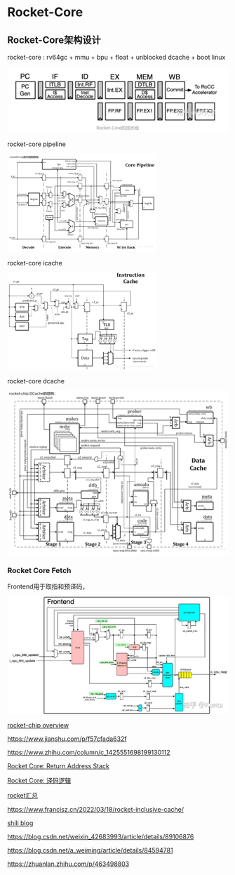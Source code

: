 # Rocket-Core

## Rocket-Core架构设计

rocket-core : rv64gc + mmu + bpu + float  + unblocked dcache + boot linux

<img src="./img/boom/image-20230718195300783.png" alt="image-20230718195300783" style="zoom: 50%;" />

rocket-core pipeline

<img src="./img/boom/image-20230718195747728.png" alt="image-20230718195747728" style="zoom: 33%;" />

rocket-core icache

<img src="./img/boom/image-20230718195911394.png" alt="image-20230718195911394" style="zoom: 33%;" />

rocket-core dcache

<img src="./img/boom/image-20230718195946046.png" alt="image-20230718195946046" style="zoom: 200%;" />



### Rocket Core Fetch

Frontend用于取指和预译码，

![img](./img/boom/v2-84295f421135df55c8d844653ee3fb90_r.jpg)













[rocket-chip overview](https://www.cl.cam.ac.uk/~jrrk2/docs/untether-v0.2/overview/)

https://www.jianshu.com/p/f57cfada632f

https://www.zhihu.com/column/c_1425551698199130112

[Rocket Core: Return Address Stack](https://www.jianshu.com/p/27f38bae827d)

[Rocket Core: 译码逻辑](https://www.jianshu.com/p/ec38c4ce56ce)

[rocket汇总](https://www.cnblogs.com/wjcdx/tag/rocket/)

https://www.francisz.cn/2022/03/18/rocket-inclusive-cache/

[shili blog](https://shili2017.github.io/categories/%E5%86%85%E5%AD%98%E4%B8%80%E8%87%B4%E6%80%A7%E4%B8%8E%E7%BC%93%E5%AD%98%E4%B8%80%E8%87%B4%E6%80%A7/)

https://blog.csdn.net/weixin_42683993/article/details/89106876

https://blog.csdn.net/a_weiming/article/details/84594781

https://zhuanlan.zhihu.com/p/463498803
